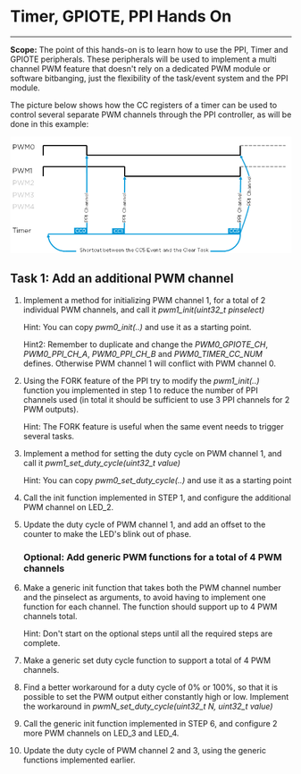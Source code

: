 # Timer, GPIOTE, PPI Hands On
------

**Scope:** The point of this hands-on is to learn how to use the PPI, Timer and GPIOTE peripherals. 
These peripherals will be used to implement a multi channel PWM feature that doesn't rely on a dedicated PWM module or software bitbanging, just the flexibility of the task/event system and the PPI module. 

The picture below shows how the CC registers of a timer can be used to control several separate PWM channels through the PPI controller, as will be done in this example:


![](https://github.com/NordicPlayground/nrf52-timer-gpiote-ppi-hands-on/blob/master/pics/scope.png)

## Task 1: Add an additional PWM channel

1.  Implement a method for initializing PWM channel 1, for a total of 2 individual PWM channels, and call it *pwm1_init(uint32_t pinselect)*

	Hint: You can copy *pwm0_init(..)* and use it as a starting point.

	Hint2: Remember to duplicate and change the *PWM0_GPIOTE_CH*, *PWM0_PPI_CH_A*, *PWM0_PPI_CH_B* and *PWM0_TIMER_CC_NUM* defines. Otherwise PWM channel 1 will conflict with PWM channel 0.


2.  Using the FORK feature of the PPI try to modify the *pwm1_init(..)* function you implemented in step 1 to reduce the number of PPI channels used (in total it should be sufficient to use 3 PPI channels for 2 PWM outputs).
	
	Hint: The FORK feature is useful when the same event needs to trigger several tasks.


3.  Implement a method for setting the duty cycle on PWM channel 1, and call it *pwm1_set_duty_cycle(uint32_t value)*

	Hint: You can copy *pwm0_set_duty_cycle(..)* and use it as a starting point

4.  Call the init function implemented in STEP 1, and configure the additional PWM channel on LED_2.
 
5.  Update the duty cycle of PWM channel 1, and add an offset to the counter to make the LED's blink out of phase.

	### Optional: Add generic PWM functions for a total of 4 PWM channels

6.  Make a generic init function that takes both the PWM channel number and the pinselect as arguments, to avoid having to implement one function for each channel. The function should support up to 4 PWM channels total.

	Hint: Don't start on the optional steps until all the required steps are complete. 


7.  Make a generic set duty cycle function to support a total of 4 PWM channels.

8.  Find a better workaround for a duty cycle of 0% or 100%, so that it is possible to set the PWM output either constantly high or low.
	Implement the workaround in *pwmN_set_duty_cycle(uint32_t N, uint32_t value)*

    
9.	Call the generic init function implemented in STEP 6, and configure 2 more PWM channels on LED_3 and LED_4.

10.	Update the duty cycle of PWM channel 2 and 3, using the generic functions implemented earlier.